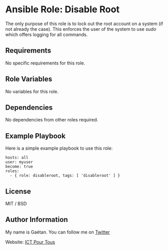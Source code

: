 Ansible Role: Disable Root
=========

The only purpose of this role is to lock out the root account on a system (if not already the case).
This enforces the user of the system to use *sudo* which offers logging for all commands.

Requirements
------------

No specific requirements for this role.

Role Variables
--------------

No variables for this role.

Dependencies
------------

No dependencies from other roles required.

Example Playbook
----------------

Here is a simple example playbook to use this role:

```
hosts: all
user: myuser
become: true
roles:
  - { role: disableroot, tags: [ 'disableroot' ] }
```

License
-------

MIT / BSD

Author Information
------------------

My name is Gaétan. You can follow me on [Twitter](https://twitter.com/astsu777)

Website: [ICT Pour Tous](https://www.ictpourtous.com)
